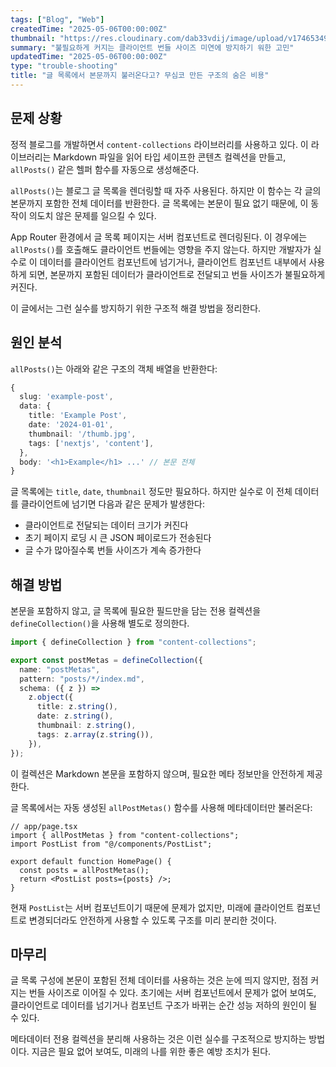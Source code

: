```yaml
---
tags: ["Blog", "Web"]
createdTime: "2025-05-06T00:00:00Z"
thumbnail: "https://res.cloudinary.com/dab33vdij/image/upload/v1746534986/IMG_0488_f8jh2y.png"
summary: "불필요하게 커지는 클라이언트 번들 사이즈 미연에 방지하기 워한 고민"
updatedTime: "2025-05-06T00:00:00Z"
type: "trouble-shooting"
title: "글 목록에서 본문까지 불러온다고? 무심코 만든 구조의 숨은 비용"
---
```


## 문제 상황

정적 블로그를 개발하면서 `content-collections` 라이브러리를 사용하고 있다. 이 라이브러리는 Markdown 파일을 읽어 타입 세이프한 콘텐츠 컬렉션을 만들고, `allPosts()` 같은 헬퍼 함수를 자동으로 생성해준다.

`allPosts()`는 블로그 글 목록을 렌더링할 때 자주 사용된다. 하지만 이 함수는 각 글의 본문까지 포함한 전체 데이터를 반환한다. 글 목록에는 본문이 필요 없기 때문에, 이 동작이 의도치 않은 문제를 일으킬 수 있다.

App Router 환경에서 글 목록 페이지는 서버 컴포넌트로 렌더링된다. 이 경우에는 `allPosts()`를 호출해도 클라이언트 번들에는 영향을 주지 않는다.
하지만 개발자가 실수로 이 데이터를 클라이언트 컴포넌트에 넘기거나, 클라이언트 컴포넌트 내부에서 사용하게 되면, 본문까지 포함된 데이터가 클라이언트로 전달되고 번들 사이즈가 불필요하게 커진다.

이 글에서는 그런 실수를 방지하기 위한 구조적 해결 방법을 정리한다.

## 원인 분석

`allPosts()`는 아래와 같은 구조의 객체 배열을 반환한다:

```ts
{
  slug: 'example-post',
  data: {
    title: 'Example Post',
    date: '2024-01-01',
    thumbnail: '/thumb.jpg',
    tags: ['nextjs', 'content'],
  },
  body: '<h1>Example</h1> ...' // 본문 전체
}
```

글 목록에는 `title`, `date`, `thumbnail` 정도만 필요하다. 하지만 실수로 이 전체 데이터를 클라이언트에 넘기면 다음과 같은 문제가 발생한다:

- 클라이언트로 전달되는 데이터 크기가 커진다
- 초기 페이지 로딩 시 큰 JSON 페이로드가 전송된다
- 글 수가 많아질수록 번들 사이즈가 계속 증가한다

## 해결 방법

본문을 포함하지 않고, 글 목록에 필요한 필드만을 담는 전용 컬렉션을 `defineCollection()`을 사용해 별도로 정의한다.

```ts
import { defineCollection } from "content-collections";

export const postMetas = defineCollection({
  name: "postMetas",
  pattern: "posts/*/index.md",
  schema: ({ z }) =>
    z.object({
      title: z.string(),
      date: z.string(),
      thumbnail: z.string(),
      tags: z.array(z.string()),
    }),
});
```

이 컬렉션은 Markdown 본문을 포함하지 않으며, 필요한 메타 정보만을 안전하게 제공한다.

글 목록에서는 자동 생성된 `allPostMetas()` 함수를 사용해 메타데이터만 불러온다:

```tsx
// app/page.tsx
import { allPostMetas } from "content-collections";
import PostList from "@/components/PostList";

export default function HomePage() {
  const posts = allPostMetas();
  return <PostList posts={posts} />;
}
```

현재 `PostList`는 서버 컴포넌트이기 때문에 문제가 없지만, 미래에 클라이언트 컴포넌트로 변경되더라도 안전하게 사용할 수 있도록 구조를 미리 분리한 것이다.

## 마무리

글 목록 구성에 본문이 포함된 전체 데이터를 사용하는 것은 눈에 띄지 않지만, 점점 커지는 번들 사이즈로 이어질 수 있다.
초기에는 서버 컴포넌트에서 문제가 없어 보여도, 클라이언트로 데이터를 넘기거나 컴포넌트 구조가 바뀌는 순간 성능 저하의 원인이 될 수 있다.

메타데이터 전용 컬렉션을 분리해 사용하는 것은 이런 실수를 구조적으로 방지하는 방법이다. 지금은 필요 없어 보여도, 미래의 나를 위한 좋은 예방 조치가 된다.

